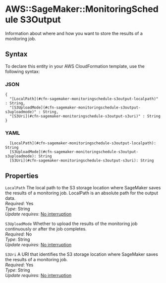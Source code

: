 # AWS::SageMaker::MonitoringSchedule S3Output<a name="aws-properties-sagemaker-monitoringschedule-s3output"></a>

Information about where and how you want to store the results of a monitoring job\.

## Syntax<a name="aws-properties-sagemaker-monitoringschedule-s3output-syntax"></a>

To declare this entity in your AWS CloudFormation template, use the following syntax:

### JSON<a name="aws-properties-sagemaker-monitoringschedule-s3output-syntax.json"></a>

```
{
  "[LocalPath](#cfn-sagemaker-monitoringschedule-s3output-localpath)" : String,
  "[S3UploadMode](#cfn-sagemaker-monitoringschedule-s3output-s3uploadmode)" : String,
  "[S3Uri](#cfn-sagemaker-monitoringschedule-s3output-s3uri)" : String
}
```

### YAML<a name="aws-properties-sagemaker-monitoringschedule-s3output-syntax.yaml"></a>

```
  [LocalPath](#cfn-sagemaker-monitoringschedule-s3output-localpath): String
  [S3UploadMode](#cfn-sagemaker-monitoringschedule-s3output-s3uploadmode): String
  [S3Uri](#cfn-sagemaker-monitoringschedule-s3output-s3uri): String
```

## Properties<a name="aws-properties-sagemaker-monitoringschedule-s3output-properties"></a>

`LocalPath`  <a name="cfn-sagemaker-monitoringschedule-s3output-localpath"></a>
The local path to the S3 storage location where SageMaker saves the results of a monitoring job\. LocalPath is an absolute path for the output data\.  
*Required*: Yes  
*Type*: String  
*Update requires*: [No interruption](https://docs.aws.amazon.com/AWSCloudFormation/latest/UserGuide/using-cfn-updating-stacks-update-behaviors.html#update-no-interrupt)

`S3UploadMode`  <a name="cfn-sagemaker-monitoringschedule-s3output-s3uploadmode"></a>
Whether to upload the results of the monitoring job continuously or after the job completes\.  
*Required*: No  
*Type*: String  
*Update requires*: [No interruption](https://docs.aws.amazon.com/AWSCloudFormation/latest/UserGuide/using-cfn-updating-stacks-update-behaviors.html#update-no-interrupt)

`S3Uri`  <a name="cfn-sagemaker-monitoringschedule-s3output-s3uri"></a>
A URI that identifies the S3 storage location where SageMaker saves the results of a monitoring job\.  
*Required*: Yes  
*Type*: String  
*Update requires*: [No interruption](https://docs.aws.amazon.com/AWSCloudFormation/latest/UserGuide/using-cfn-updating-stacks-update-behaviors.html#update-no-interrupt)